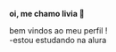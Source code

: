 **oi, me chamo livia 🖤**                                                                                                                                                                
                                                                                                                                                                                          
 bem vindos ao meu perfil !                                                                                                                                                                
  -estou estudando na alura                                                                                                                                                               
                                                                                                                                                                                                
                                                

